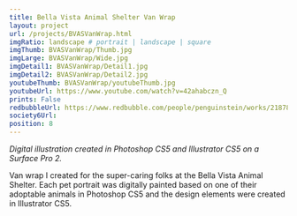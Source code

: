 ```yaml
---
title: Bella Vista Animal Shelter Van Wrap
layout: project
url: /projects/BVASVanWrap.html
imgRatio: landscape # portrait | landscape | square
imgThumb: BVASVanWrap/Thumb.jpg
imgLarge: BVASVanWrap/Wide.jpg
imgDetail1: BVASVanWrap/Detail1.jpg
imgDetail2: BVASVanWrap/Detail2.jpg
youtubeThumb: BVASVanWrap/youtubeThumb.jpg
youtubeUrl: https://www.youtube.com/watch?v=42ahabczn_Q
prints: False
redbubbleUrl: https://www.redbubble.com/people/penguinstein/works/21878909-bvas-van-paw-print-design-dogs?asc=u&p=scarf
society6Url: 
position: 8
---
```


*Digital illustration created in Photoshop CS5 and Illustrator CS5 on a Surface Pro 2.*

Van wrap I created for the super-caring folks at the Bella Vista Animal Shelter. Each pet portrait was digitally painted based on one of their adoptable animals in Photoshop CS5 and the design elements were created in Illustrator CS5.
